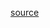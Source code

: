 

[source](https://learn.microsoft.com/en-us/training/modules/structure-bicep-code-collaboration/2-exercise-review-existing-template)
